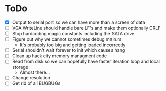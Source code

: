 # ToDo

- [x] Output to serial port so we can have more than a screen of data
- [ ] VGA WriteLine should handle bare LF's and make them optionally CRLF
- [ ] Stop hardcoding magic constants including the SATA drive
- [ ] Figure out why we cannot sometimes debug main.rs
  - It's probably too big and getting loaded incorrectly
- [ ] Serial shouldn't wait forever to init which causes hang
- [ ] Clean up hack city memory managment code
- [ ] Read from disk so we can hopefully have faster iteration loop and local storage
  - Almost there...
- [ ] Change resolution
- [ ] Get rid of all BUGBUGs
